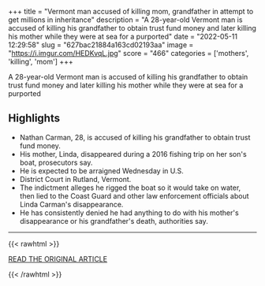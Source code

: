 +++
title = "Vermont man accused of killing mom, grandfather in attempt to get millions in inheritance"
description = "A 28-year-old Vermont man is accused of killing his grandfather to obtain trust fund money and later killing his mother while they were at sea for a purported"
date = "2022-05-11 12:29:58"
slug = "627bac21884a163cd02193aa"
image = "https://i.imgur.com/HEDKvqL.jpg"
score = "466"
categories = ['mothers', 'killing', 'mom']
+++

A 28-year-old Vermont man is accused of killing his grandfather to obtain trust fund money and later killing his mother while they were at sea for a purported

## Highlights

- Nathan Carman, 28, is accused of killing his grandfather to obtain trust fund money.
- His mother, Linda, disappeared during a 2016 fishing trip on her son's boat, prosecutors say.
- He is expected to be arraigned Wednesday in U.S.
- District Court in Rutland, Vermont.
- The indictment alleges he rigged the boat so it would take on water, then lied to the Coast Guard and other law enforcement officials about Linda Carman's disappearance.
- He has consistently denied he had anything to do with his mother's disappearance or his grandfather's death, authorities say.

---

{{< rawhtml >}}
  <p class="article-category">
    <a target="_blank" href="https://www.nbcnews.com/news/us-news/vermont-man-accused-killing-mom-grandfather-attempt-get-millions-inher-rcna28227">READ THE ORIGINAL ARTICLE</a>
  </p>
{{< /rawhtml >}}
